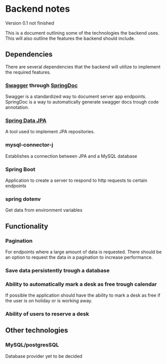 # Backend notes

Version 0.1 not finished

This is a document outlining some of the technologies the backend uses. This will also outline the features the backend should include.

## Dependencies

There are several dependencies that the backend will utilize to implement the required features.

### [Swagger](swagger.io) through [SpringDoc](springdoc.org)

Swagger is a standardized way to document server app endpoints. SpringDoc is a way to automatically generate swagger docs trough code annotation.

### [Spring Data JPA](https://spring.io/projects/spring-data-jpa)

A tool used to implement JPA repositories.

### mysql-connector-j

Establishes a connection between JPA and a MySQL database

### Spring Boot

Application to create a server to respond to http requests to certain endpoints

### spring dotenv

Get data from environment variables

## Functionality

### Pagination

For endpoints where a large amount of data is requested. There should be an option to request the data in a pagination to increase performance.

### Save data persistently trough a database

### Ability to automatically mark a desk as free trough calendar

If possible the application should have the ability to mark a desk as free if the user is on holiday or is working away.

### Ability of users to reserve a desk

## Other technologies

### MySQL/postgresSQL

Database provider yet to be decided
